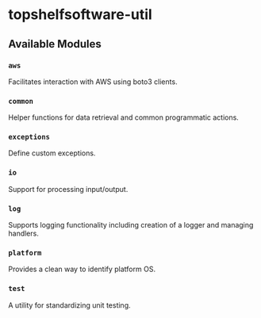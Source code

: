 # topshelfsoftware-util

## Available Modules

### `aws`

Facilitates interaction with AWS using boto3 clients.

### `common`

Helper functions for data retrieval and common programmatic actions.

### `exceptions`

Define custom exceptions.

### `io`

Support for processing input/output.

### `log`

Supports logging functionality including creation of a logger and managing handlers.

### `platform`

Provides a clean way to identify platform OS.

### `test`

A utility for standardizing unit testing.
